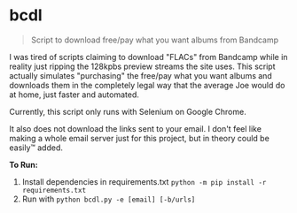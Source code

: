 # bcdl
> Script to download free/pay what you want albums from Bandcamp

I was tired of scripts claiming to download "FLACs" from Bandcamp while in reality just ripping the 128kpbs preview streams the site uses. This script actually simulates "purchasing" the free/pay what you want albums and downloads them in the completely legal way that the average Joe would do at home, just faster and automated.

Currently, this script only runs with Selenium on Google Chrome.

It also does not download the links sent to your email. I don't feel like making a whole email server just for this project, but in theory could be easily™️ added.

**To Run:**
1. Install dependencies in requirements.txt `python -m pip install -r requirements.txt`
2. Run with `python bcdl.py -e [email] [-b/urls]`
